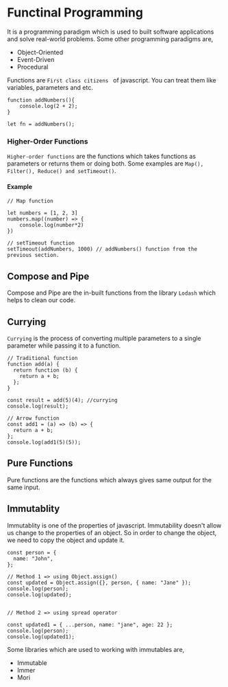# Functinal Programming

It is a programming paradigm which is used to built software applications and solve real-world problems.
Some other programming paradigms are,

- Object-Oriented
- Event-Driven
- Procedural

Functions are `First class citizens ` of javascript. You can treat them like variables, parameters and etc.

```
function addNumbers(){
    console.log(2 + 2);
}

let fn = addNumbers();
```

### Higher-Order Functions

`Higher-order functions` are the functions which takes functions as parameters or returns them or doing both. Some examples are `Map(), Filter(), Reduce() and setTimeout()`.

#### Example

```
// Map function

let numbers = [1, 2, 3]
numbers.map((number) => {
    console.log(number*2)
})

// setTimeout function
setTimeout(addNumbers, 1000) // addNumbers() function from the previous section.
```

## Compose and Pipe

Compose and Pipe are the in-built functions from the library `Lodash` which helps to clean our code.

## Currying

`Currying` is the process of converting multiple parameters to a single parameter while passing it to a function.

```
// Traditional function
function add(a) {
  return function (b) {
    return a + b;
  };
}

const result = add(5)(4); //currying
console.log(result);
```

```
// Arrow function
const add1 = (a) => (b) => {
  return a + b;
};
console.log(add1(5)(5));
```

## Pure Functions

Pure functions are the functions which always gives same output for the same input.

## Immutablity

Immutablity is one of the properties of javascript. Immutability doesn't allow us change to the properties of an object. So in order to change the object, we need to copy the object and update it.

```
const person = {
  name: "John",
};
```

```
// Method 1 => using Object.assign()
const updated = Object.assign({}, person, { name: "Jane" });
console.log(person);
console.log(updated);
```

```

// Method 2 => using spread operator

const updated1 = { ...person, name: "jane", age: 22 };
console.log(person);
console.log(updated1);
```

Some libraries which are used to working with immutables are,

- Immutable
- Immer
- Mori
